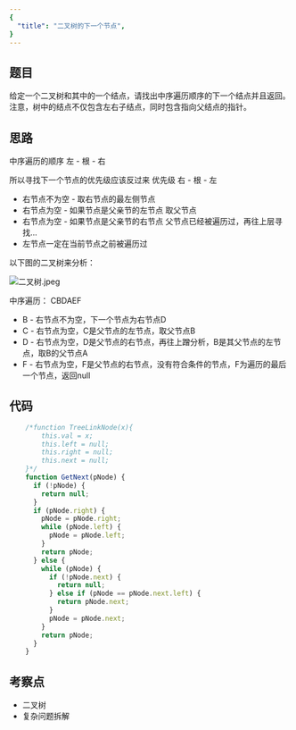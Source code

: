 ```yaml
---
{
  "title": "二叉树的下一个节点",
}
---
```



## 题目

给定一个二叉树和其中的一个结点，请找出中序遍历顺序的下一个结点并且返回。注意，树中的结点不仅包含左右子结点，同时包含指向父结点的指针。

## 思路

中序遍历的顺序  左 - 根 - 右

所以寻找下一个节点的优先级应该反过来  优先级  右 - 根 - 左

- 右节点不为空 - 取右节点的最左侧节点
- 右节点为空 - 如果节点是父亲节的左节点 取父节点
- 右节点为空 - 如果节点是父亲节的右节点 父节点已经被遍历过，再往上层寻找...
- 左节点一定在当前节点之前被遍历过

以下图的二叉树来分析：

![二叉树.jpeg](https://upload-images.jianshu.io/upload_images/3061147-337ebacec79564e4.jpeg?imageMogr2/auto-orient/strip%7CimageView2/2/w/1240)

中序遍历： CBDAEF

- B - 右节点不为空，下一个节点为右节点D
- C - 右节点为空，C是父节点的左节点，取父节点B
- D - 右节点为空，D是父节点的右节点，再往上蹭分析，B是其父节点的左节点，取B的父节点A
- F - 右节点为空，F是父节点的右节点，没有符合条件的节点，F为遍历的最后一个节点，返回null

## 代码

```js
    /*function TreeLinkNode(x){
        this.val = x;
        this.left = null;
        this.right = null;
        this.next = null;
    }*/
    function GetNext(pNode) {
      if (!pNode) {
        return null;
      }
      if (pNode.right) {
        pNode = pNode.right;
        while (pNode.left) {
          pNode = pNode.left;
        }
        return pNode;
      } else {
        while (pNode) {
          if (!pNode.next) {
            return null;
          } else if (pNode == pNode.next.left) {
            return pNode.next;
          }
          pNode = pNode.next;
        }
        return pNode;
      }
    }
```

## 考察点

- 二叉树
- 复杂问题拆解